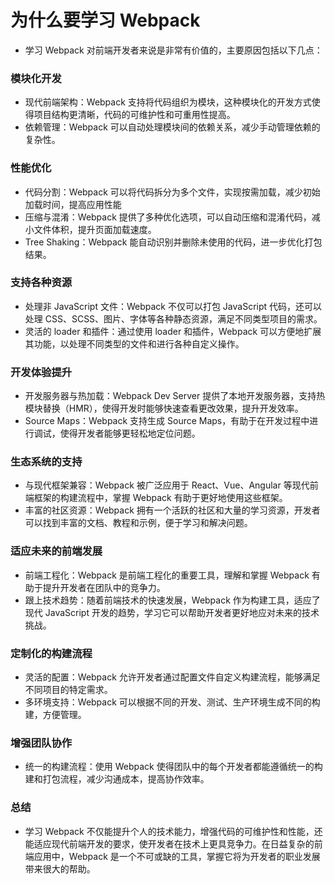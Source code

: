 # 为什么要学习 Webpack

- 学习 Webpack 对前端开发者来说是非常有价值的，主要原因包括以下几点：

### 模块化开发

- 现代前端架构：Webpack 支持将代码组织为模块，这种模块化的开发方式使得项目结构更清晰，代码的可维护性和可重用性提高。
- 依赖管理：Webpack 可以自动处理模块间的依赖关系，减少手动管理依赖的复杂性。

### 性能优化

- 代码分割：Webpack 可以将代码拆分为多个文件，实现按需加载，减少初始加载时间，提高应用性能
- 压缩与混淆：Webpack 提供了多种优化选项，可以自动压缩和混淆代码，减小文件体积，提升页面加载速度。
- Tree Shaking：Webpack 能自动识别并删除未使用的代码，进一步优化打包结果。

### 支持各种资源

- 处理非 JavaScript 文件：Webpack 不仅可以打包 JavaScript 代码，还可以处理 CSS、SCSS、图片、字体等各种静态资源，满足不同类型项目的需求。
- 灵活的 loader 和插件：通过使用 loader 和插件，Webpack 可以方便地扩展其功能，以处理不同类型的文件和进行各种自定义操作。

### 开发体验提升

- 开发服务器与热加载：Webpack Dev Server 提供了本地开发服务器，支持热模块替换（HMR），使得开发时能够快速查看更改效果，提升开发效率。
- Source Maps：Webpack 支持生成 Source Maps，有助于在开发过程中进行调试，使得开发者能够更轻松地定位问题。

### 生态系统的支持

- 与现代框架兼容：Webpack 被广泛应用于 React、Vue、Angular 等现代前端框架的构建流程中，掌握 Webpack 有助于更好地使用这些框架。
- 丰富的社区资源：Webpack 拥有一个活跃的社区和大量的学习资源，开发者可以找到丰富的文档、教程和示例，便于学习和解决问题。

### 适应未来的前端发展

- 前端工程化：Webpack 是前端工程化的重要工具，理解和掌握 Webpack 有助于提升开发者在团队中的竞争力。
- 跟上技术趋势：随着前端技术的快速发展，Webpack 作为构建工具，适应了现代 JavaScript 开发的趋势，学习它可以帮助开发者更好地应对未来的技术挑战。

### 定制化的构建流程

- 灵活的配置：Webpack 允许开发者通过配置文件自定义构建流程，能够满足不同项目的特定需求。
- 多环境支持：Webpack 可以根据不同的开发、测试、生产环境生成不同的构建，方便管理。

### 增强团队协作

- 统一的构建流程：使用 Webpack 使得团队中的每个开发者都能遵循统一的构建和打包流程，减少沟通成本，提高协作效率。

### 总结

- 学习 Webpack 不仅能提升个人的技术能力，增强代码的可维护性和性能，还能适应现代前端开发的要求，使开发者在技术上更具竞争力。在日益复杂的前端应用中，Webpack 是一个不可或缺的工具，掌握它将为开发者的职业发展带来很大的帮助。
